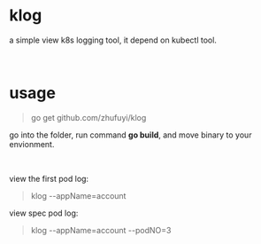 # klog

a simple view k8s logging tool, it depend on kubectl tool.

<br>

# usage

> go get github.com/zhufuyi/klog

go into the folder, run command **go build**, and move binary to your envionment.

<br>

view the first pod log:

> klog --appName=account

view spec pod log:

> klog --appName=account --podNO=3
